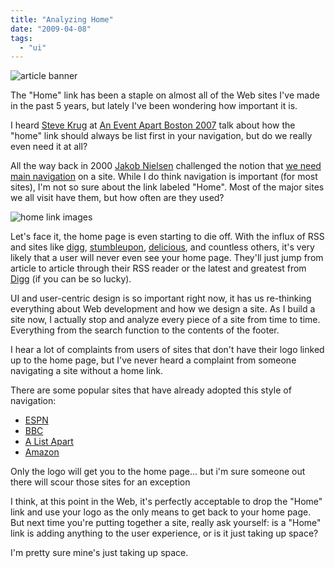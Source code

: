 ```yaml
---
title: "Analyzing Home"
date: "2009-04-08"
tags:
  - "ui"
---
```


![article banner](images/analyzing-home.jpg)

The "Home" link has been a staple on almost all of the Web sites I've made in the past 5 years, but lately I've been wondering how important it is.

I heard [Steve Krug](http://www.sensible.com/) at [An Event Apart Boston 2007](http://aneventapart.com/events/boston07/) talk about how the "home" link should always be list first in your navigation, but do we really even need it at all?

All the way back in 2000 [Jakob Nielsen](http://www.useit.com) challenged the notion that [we need main navigation](http://www.useit.com/alertbox/20000109.html) on a site. While I do think navigation is important (for most sites), I'm not so sure about the link labeled "Home". Most of the major sites we all visit have them, but how often are they used?

![home link images](images/homelinks.jpg)

Let's face it, the home page is even starting to die off. With the influx of RSS and sites like [digg](http://www.digg.com), [stumbleupon](http://www.stumbleupon.com), [delicious](http://www.delicious.com), and countless others, it's very likely that a user will never even see your home page. They'll just jump from article to article through their RSS reader or the latest and greatest from [Digg](http://www.digg.com) (if you can be so lucky).

UI and user-centric design is so important right now, it has us re-thinking everything about Web development and how we design a site. As I build a site now, I actually stop and analyze every piece of a site from time to time. Everything from the search function to the contents of the footer.

I hear a lot of complaints from users of sites that don't have their logo linked up to the home page, but I've never heard a complaint from someone navigating a site without a home link.

There are some popular sites that have already adopted this style of navigation:

- [ESPN](http://www.espn.com)
- [BBC](http://www.bbc.co.uk/)
- [A List Apart](http://www.alistapart.com/)
- [Amazon](http://www.amazon.com/)

Only the logo will get you to the home page... but i'm sure someone out there will scour those sites for an exception

I think, at this point in the Web, it's perfectly acceptable to drop the "Home" link and use your logo as the only means to get back to your home page. But next time you're putting together a site, really ask yourself: is a "Home" link is adding anything to the user experience, or is it just taking up space?

I'm pretty sure mine's just taking up space.
